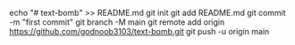 echo "# text-bomb" >> README.md
git init
git add README.md
git commit -m "first commit"
git branch -M main
git remote add origin https://github.com/godnoob3103/text-bomb.git
git push -u origin main